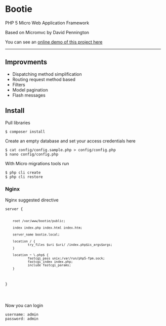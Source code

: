 <h1><i class='ion-ios-gear'></i> Bootie</h1>

<p>PHP 5 Micro Web Application Framework</p>
<p>Based on Micromvc by David Pennington</p>
<p>You can see an <a href="http://bootie.devmeta.net">online demo of this project here</a></p>
<hr>
<h2>Improvments</h2>
<ul>
<li>Dispatching method simplification</li>
<li>Routing request method based</li>
<li>Filters</li>
<li>Model pagination</li>
<li>Flash messages</li>
</ul>

<h2>Install</h2>

<p> Pull libraries</p>
<pre><code data-language="shell">$ composer install
</code></pre>

<p> Create an empty database and set your access credentials here</p>
<pre><code data-language="shell">$ cat config/config.sample.php > config/config.php
$ nano config/config.php
</code></pre>

<p>With Micro migrations tools run</p>
<pre><code data-language="shell">$ php cli create
$ php cli restore
</code></pre>

<h3>Nginx</h3>
<p>Nginx suggested directive</p>
<pre data-language="shell"><code>server {

        root /var/www/bootie/public;

        index index.php index.html index.htm;

        server_name bootie.local;

        location / {
                try_files $uri $uri/ /index.php$is_args$args;
        }

        location ~ \.php$ {
                fastcgi_pass unix:/var/run/php5-fpm.sock;
                fastcgi_index index.php;
                include fastcgi_params;
        }
}

</code></pre>

<p>Now you can login</p>
<pre><code data-language="shell">username: admin
password: admin
</code></pre>
